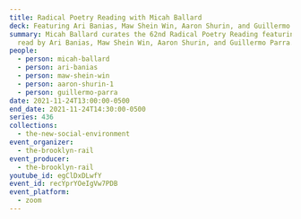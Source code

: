 ```yaml
---
title: Radical Poetry Reading with Micah Ballard
deck: Featuring Ari Banias, Maw Shein Win, Aaron Shurin, and Guillermo Parra
summary: Micah Ballard curates the 62nd Radical Poetry Reading featuring poetry
  read by Ari Banias, Maw Shein Win, Aaron Shurin, and Guillermo Parra.
people:
  - person: micah-ballard
  - person: ari-banias
  - person: maw-shein-win
  - person: aaron-shurin-1
  - person: guillermo-parra
date: 2021-11-24T13:00:00-0500
end_date: 2021-11-24T14:30:00-0500
series: 436
collections:
  - the-new-social-environment
event_organizer:
  - the-brooklyn-rail
event_producer:
  - the-brooklyn-rail
youtube_id: egClDxDLwfY
event_id: recYprYOeIgVw7PDB
event_platform:
  - zoom
---
```

